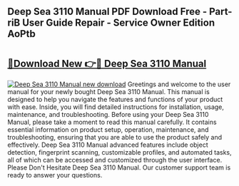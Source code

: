 ## Deep Sea 3110 Manual PDF Download Free - Part-riB User Guide Repair - Service Owner Edition AoPtb

# <h2><a href="http://cf17183.oget.top/?id=Deep+Sea+3110+Manual">🔗Download New 👉🔴 Deep Sea 3110 Manual</a></h2>

[![Deep Sea 3110 Manual new download](https://i.imgur.com/5g1atiW.png)](http://cf17183.oget.top/?id=Deep+Sea+3110+Manual)
Greetings and welcome to the user manual for your newly bought Deep Sea 3110 Manual. This manual is designed to help you navigate the features and functions of your product with ease. Inside, you will find detailed instructions for installation, usage, maintenance, and troubleshooting. Before using your Deep Sea 3110 Manual, please take a moment to read this manual carefully. It contains essential information on product setup, operation, maintenance, and troubleshooting, ensuring that you are able to use the product safely and effectively. Deep Sea 3110 Manual advanced features include object detection, fingerprint scanning, customizable profiles, and automated tasks, all of which can be accessed and customized through the user interface. Please Don't Hesitate Deep Sea 3110 Manual. Our customer support team is ready to answer your questions.
